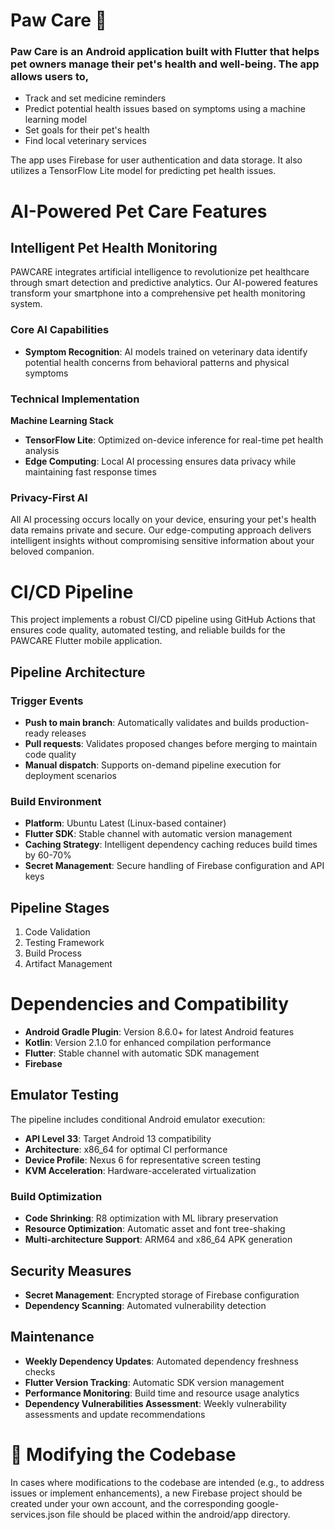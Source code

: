 # Paw Care 🐶

### Paw Care is an Android application built with Flutter that helps pet owners manage their pet's health and well-being. The app allows users to, 

*   Track and set medicine reminders
*   Predict potential health issues based on symptoms using a machine learning model
*   Set goals for their pet's health
*   Find local veterinary services

The app uses Firebase for user authentication and data storage. It also utilizes a TensorFlow Lite model for predicting pet health issues.

# AI-Powered Pet Care Features

## Intelligent Pet Health Monitoring

PAWCARE integrates artificial intelligence to revolutionize pet healthcare through smart detection and predictive analytics. Our AI-powered features transform your smartphone into a comprehensive pet health monitoring system.

### Core AI Capabilities 

- **Symptom Recognition**: AI models trained on veterinary data identify potential health concerns from behavioral patterns and physical symptoms

### Technical Implementation

**Machine Learning Stack**
- **TensorFlow Lite**: Optimized on-device inference for real-time pet health analysis
- **Edge Computing**: Local AI processing ensures data privacy while maintaining fast response times

### Privacy-First AI

All AI processing occurs locally on your device, ensuring your pet's health data remains private and secure. Our edge-computing approach delivers intelligent insights without compromising sensitive information about your beloved companion.

# CI/CD Pipeline

This project implements a robust CI/CD pipeline using GitHub Actions that ensures code quality, automated testing, and reliable builds for the PAWCARE Flutter mobile application.

## Pipeline Architecture

### Trigger Events
- **Push to main branch**: Automatically validates and builds production-ready releases
- **Pull requests**: Validates proposed changes before merging to maintain code quality
- **Manual dispatch**: Supports on-demand pipeline execution for deployment scenarios

### Build Environment
- **Platform**: Ubuntu Latest (Linux-based container)
- **Flutter SDK**: Stable channel with automatic version management
- **Caching Strategy**: Intelligent dependency caching reduces build times by 60-70%
- **Secret Management**: Secure handling of Firebase configuration and API keys

## Pipeline Stages
1. Code Validation
2. Testing Framework
3. Build Process
4. Artifact Management

# Dependencies and Compatibility
- **Android Gradle Plugin**: Version 8.6.0+ for latest Android features
- **Kotlin**: Version 2.1.0 for enhanced compilation performance  
- **Flutter**: Stable channel with automatic SDK management
- **Firebase**

## Emulator Testing
The pipeline includes conditional Android emulator execution:
- **API Level 33**: Target Android 13 compatibility
- **Architecture**: x86_64 for optimal CI performance
- **Device Profile**: Nexus 6 for representative screen testing
- **KVM Acceleration**: Hardware-accelerated virtualization

### Build Optimization
- **Code Shrinking**: R8 optimization with ML library preservation
- **Resource Optimization**: Automatic asset and font tree-shaking
- **Multi-architecture Support**: ARM64 and x86_64 APK generation

## Security Measures
- **Secret Management**: Encrypted storage of Firebase configuration
- **Dependency Scanning**: Automated vulnerability detection

## Maintenance
- **Weekly Dependency Updates**: Automated dependency freshness checks
- **Flutter Version Tracking**: Automatic SDK version management
- **Performance Monitoring**: Build time and resource usage analytics
- **Dependency Vulnerabilities Assessment**: Weekly vulnerability assessments and update recommendations

# 🔧 Modifying the Codebase

In cases where modifications to the codebase are intended (e.g., to address issues or implement enhancements), a new Firebase project should be created under your own account, and the corresponding google-services.json file should be placed within the android/app directory.
